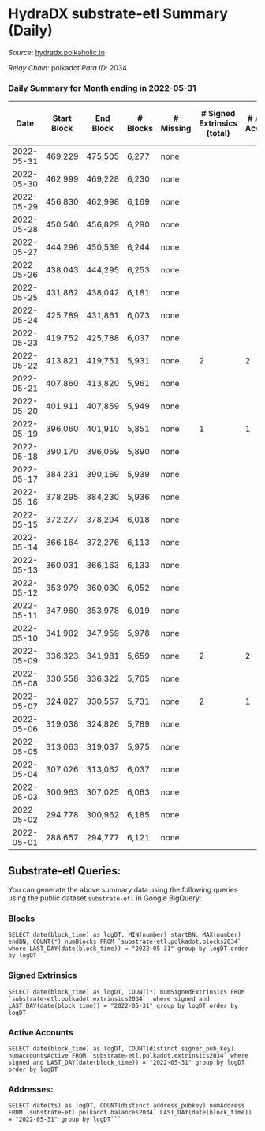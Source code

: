 # HydraDX substrate-etl Summary (Daily)

_Source_: [hydradx.polkaholic.io](https://hydradx.polkaholic.io)

*Relay Chain*: polkadot
*Para ID*: 2034



### Daily Summary for Month ending in 2022-05-31


| Date | Start Block | End Block | # Blocks | # Missing | # Signed Extrinsics (total) | # Active Accounts | # Addresses with Balances | # Events | # Transfers | # XCM Transfers In | # XCM Transfers Out |
| ---- | ----------- | --------- | -------- | --------- | --------------------------- | ----------------- | ------------------------- | -------- | ----------- | ------------------ | ------------------- |
| 2022-05-31 | 469,229 | 475,505 | 6,277 | none  |  |  | 32 | 18,839 |   |   |   |
| 2022-05-30 | 462,999 | 469,228 | 6,230 | none  |  |  | 32 | 18,696 |   |   |   |
| 2022-05-29 | 456,830 | 462,998 | 6,169 | none  |  |  | 32 | 18,512 |   |   |   |
| 2022-05-28 | 450,540 | 456,829 | 6,290 | none  |  |  | 32 | 18,878 |   |   |   |
| 2022-05-27 | 444,296 | 450,539 | 6,244 | none  |  |  | 32 | 18,737 |   |   |   |
| 2022-05-26 | 438,043 | 444,295 | 6,253 | none  |  |  | 32 | 18,764 |   |   |   |
| 2022-05-25 | 431,862 | 438,042 | 6,181 | none  |  |  | 32 | 18,552 |   |   |   |
| 2022-05-24 | 425,789 | 431,861 | 6,073 | none  |  |  | 32 | 18,224 |   |   |   |
| 2022-05-23 | 419,752 | 425,788 | 6,037 | none  |  |  | 32 | 18,116 |   |   |   |
| 2022-05-22 | 413,821 | 419,751 | 5,931 | none  | 2 | 2 | 32 | 17,806 |   |   |   |
| 2022-05-21 | 407,860 | 413,820 | 5,961 | none  |  |  | 32 | 17,891 |   |   |   |
| 2022-05-20 | 401,911 | 407,859 | 5,949 | none  |  |  | 32 | 17,852 |   |   |   |
| 2022-05-19 | 396,060 | 401,910 | 5,851 | none  | 1 | 1 | 32 | 12,456 |   |   |   |
| 2022-05-18 | 390,170 | 396,059 | 5,890 | none  |  |  | 32 | 11,785 |   |   |   |
| 2022-05-17 | 384,231 | 390,169 | 5,939 | none  |  |  | 32 | 11,886 |   |   |   |
| 2022-05-16 | 378,295 | 384,230 | 5,936 | none  |  |  | 32 | 11,877 |   |   |   |
| 2022-05-15 | 372,277 | 378,294 | 6,018 | none  |  |  | 32 | 12,041 |   |   |   |
| 2022-05-14 | 366,164 | 372,276 | 6,113 | none  |  |  | 32 | 12,234 |   |   |   |
| 2022-05-13 | 360,031 | 366,163 | 6,133 | none  |  |  | 32 | 12,271 |   |   |   |
| 2022-05-12 | 353,979 | 360,030 | 6,052 | none  |  |  | 32 | 12,110 |   |   |   |
| 2022-05-11 | 347,960 | 353,978 | 6,019 | none  |  |  | 32 | 12,043 |   |   |   |
| 2022-05-10 | 341,982 | 347,959 | 5,978 | none  |  |  | 32 | 11,964 |   |   |   |
| 2022-05-09 | 336,323 | 341,981 | 5,659 | none  | 2 | 2 | 32 | 11,332 |   |   |   |
| 2022-05-08 | 330,558 | 336,322 | 5,765 | none  |  |  | 32 | 11,535 |   |   |   |
| 2022-05-07 | 324,827 | 330,557 | 5,731 | none  | 2 | 1 | 32 | 11,475 |   |   |   |
| 2022-05-06 | 319,038 | 324,826 | 5,789 | none  |  |  | 32 | 11,586 |   |   |   |
| 2022-05-05 | 313,063 | 319,037 | 5,975 | none  |  |  | 32 | 11,955 |   |   |   |
| 2022-05-04 | 307,026 | 313,062 | 6,037 | none  |  |  | 32 | 12,079 |   |   |   |
| 2022-05-03 | 300,963 | 307,025 | 6,063 | none  |  |  | 32 | 12,134 |   |   |   |
| 2022-05-02 | 294,778 | 300,962 | 6,185 | none  |  |  | 32 | 12,375 |   |   |   |
| 2022-05-01 | 288,657 | 294,777 | 6,121 | none  |  |  | 32 | 12,247 |   |   |   |

## Substrate-etl Queries:
You can generate the above summary data using the following queries using the public dataset `substrate-etl` in Google BigQuery:


### Blocks
```
SELECT date(block_time) as logDT, MIN(number) startBN, MAX(number) endBN, COUNT(*) numBlocks FROM `substrate-etl.polkadot.blocks2034`  where LAST_DAY(date(block_time)) = "2022-05-31" group by logDT order by logDT
```


### Signed Extrinsics
```
SELECT date(block_time) as logDT, COUNT(*) numSignedExtrinsics FROM `substrate-etl.polkadot.extrinsics2034`  where signed and LAST_DAY(date(block_time)) = "2022-05-31" group by logDT order by logDT
```


### Active Accounts
```
SELECT date(block_time) as logDT, COUNT(distinct signer_pub_key) numAccountsActive FROM `substrate-etl.polkadot.extrinsics2034` where signed and LAST_DAY(date(block_time)) = "2022-05-31" group by logDT order by logDT
```


### Addresses:
```
SELECT date(ts) as logDT, COUNT(distinct address_pubkey) numAddress FROM `substrate-etl.polkadot.balances2034` LAST_DAY(date(block_time)) = "2022-05-31" group by logDT```

